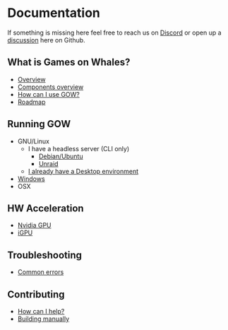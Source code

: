 # Documentation

If something is missing here feel free to reach us on [Discord](https://discord.gg/kRGUDHNHt2) or open up a [discussion](https://github.com/games-on-whales/gow/discussions/new) here on Github.

## What is Games on Whales?

 - [Overview](overview.md)
 - [Components overview](components-overview.md)
 - [How can I use GOW?](how-to-use.md)
 - [Roadmap](roadmap.md)

## Running GOW

 - GNU/Linux
    - I have a headless server (CLI only)
        - [Debian/Ubuntu](debian-instructions.md)
        - [Unraid](https://github.com/games-on-whales/unraid-plugin)
    - [I already have a Desktop environment](desktop-instructions.md)
 - [Windows](https://github.com/games-on-whales/gow/issues/13)
 - OSX

## HW Acceleration

 - [Nvidia GPU](nvidia.md)
 - [iGPU](https://github.com/games-on-whales/gow/issues/21)

## Troubleshooting

 - [Common errors](troubleshooting.md)

## Contributing
 
 - [How can I help?](contributing.md)
 - [Building manually](docker-build.md)